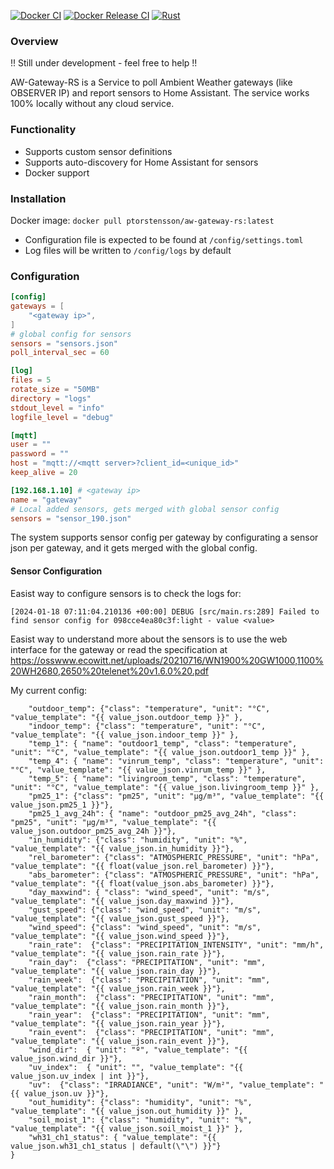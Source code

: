 [![Docker CI](https://github.com/ptorsten/aw-gateway-rs/actions/workflows/docker-image.yaml/badge.svg)](https://github.com/ptorsten/aw-gateway-rs/actions/workflows/docker-image.yaml)
[![Docker Release CI](https://github.com/ptorsten/aw-gateway-rs/actions/workflows/docker-image-release.yml/badge.svg)](https://github.com/ptorsten/aw-gateway-rs/actions/workflows/docker-image-release.yml)
[![Rust](https://github.com/ptorsten/aw-gateway-rs/actions/workflows/rust.yml/badge.svg)](https://github.com/ptorsten/aw-gateway-rs/actions/workflows/rust.yml)

### Overview

!! Still under development - feel free to help !!

AW-Gateway-RS is a Service to poll Ambient Weather gateways (like OBSERVER IP) and report sensors to Home Assistant. The service works 100% locally without any cloud service.

### Functionality

- Supports custom sensor definitions
- Supports auto-discovery for Home Assistant for sensors
- Docker support

### Installation

Docker image: ```docker pull ptorstensson/aw-gateway-rs:latest```

- Configuration file is expected to be found at ```/config/settings.toml```
- Log files will be written to ```/config/logs``` by default

### Configuration

```toml
[config]
gateways = [
    "<gateway ip>",
]
# global config for sensors
sensors = "sensors.json"
poll_interval_sec = 60

[log]
files = 5
rotate_size = "50MB"
directory = "logs"
stdout_level = "info"
logfile_level = "debug"

[mqtt]
user = ""
password = ""
host = "mqtt://<mqtt server>?client_id=<unique_id>"
keep_alive = 20

[192.168.1.10] # <gateway ip>
name = "gateway"
# Local added sensors, gets merged with global sensor config
sensors = "sensor_190.json"

```

The system supports sensor config per gateway by configurating a sensor json per gateway, and it gets merged with the global config.

#### Sensor Configuration

Easist way to configure sensors is to check the logs for:

```[2024-01-18 07:11:04.210136 +00:00] DEBUG [src/main.rs:289] Failed to find sensor config for 098cce4ea80c3f:light - value <value>```

Easist way to understand more about the sensors is to use the web interface for the gateway or read the specification at https://osswww.ecowitt.net/uploads/20210716/WN1900%20GW1000,1100%20WH2680,2650%20telenet%20v1.6.0%20.pdf

My current config:

```{
    "outdoor_temp": {"class": "temperature", "unit": "°C", "value_template": "{{ value_json.outdoor_temp }}" },
    "indoor_temp": {"class": "temperature", "unit": "°C", "value_template": "{{ value_json.indoor_temp }}" },
    "temp_1": { "name": "outdoor1_temp", "class": "temperature", "unit": "°C", "value_template": "{{ value_json.outdoor1_temp }}" },
    "temp_4": { "name": "vinrum_temp", "class": "temperature", "unit": "°C", "value_template": "{{ value_json.vinrum_temp }}" },
    "temp_5": { "name": "livingroom_temp", "class": "temperature", "unit": "°C", "value_template": "{{ value_json.livingroom_temp }}" },
    "pm25_1": {"class": "pm25", "unit": "µg/m³", "value_template": "{{ value_json.pm25_1 }}"},
    "pm25_1_avg_24h": { "name": "outdoor_pm25_avg_24h", "class": "pm25", "unit": "µg/m³", "value_template": "{{ value_json.outdoor_pm25_avg_24h }}"},
    "in_humidity": {"class": "humidity", "unit": "%", "value_template": "{{ value_json.in_humidity }}"},
    "rel_barometer": {"class": "ATMOSPHERIC_PRESSURE", "unit": "hPa", "value_template": "{{ float(value_json.rel_barometer) }}"},
    "abs_barometer": {"class": "ATMOSPHERIC_PRESSURE", "unit": "hPa", "value_template": "{{ float(value_json.abs_barometer) }}"},
    "day_maxwind": { "class": "wind_speed", "unit": "m/s", "value_template": "{{ value_json.day_maxwind }}"},
    "gust_speed": {"class": "wind_speed", "unit": "m/s", "value_template": "{{ value_json.gust_speed }}"},
    "wind_speed": {"class": "wind_speed", "unit": "m/s", "value_template": "{{ value_json.wind_speed }}"},
    "rain_rate":  {"class": "PRECIPITATION_INTENSITY", "unit": "mm/h", "value_template": "{{ value_json.rain_rate }}"},
    "rain_day":  {"class": "PRECIPITATION", "unit": "mm", "value_template": "{{ value_json.rain_day }}"},
    "rain_week":  {"class": "PRECIPITATION", "unit": "mm", "value_template": "{{ value_json.rain_week }}"},
    "rain_month":  {"class": "PRECIPITATION", "unit": "mm", "value_template": "{{ value_json.rain_month }}"},
    "rain_year":  {"class": "PRECIPITATION", "unit": "mm", "value_template": "{{ value_json.rain_year }}"},
    "rain_event":  {"class": "PRECIPITATION", "unit": "mm", "value_template": "{{ value_json.rain_event }}"},
    "wind_dir":  { "unit": "º", "value_template": "{{ value_json.wind_dir }}"},
    "uv_index":  { "unit": "", "value_template": "{{ value_json.uv_index | int }}"},
    "uv":  {"class": "IRRADIANCE", "unit": "W/m²", "value_template": "{{ value_json.uv }}"},
    "out_humidity": {"class": "humidity", "unit": "%", "value_template": "{{ value_json.out_humidity }}" },
    "soil_moist_1": {"class": "humidity", "unit": "%", "value_template": "{{ value_json.soil_moist_1 }}" },
    "wh31_ch1_status": { "value_template": "{{ value_json.wh31_ch1_status | default(\"\") }}"}
}

```